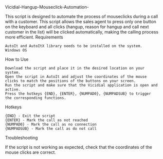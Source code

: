 Vicidial-Hangup-Mouseclick-Automation-


This script is designed to automate the process of mouseclicks during a call with a customer. This script allows the sales agent to press only one button on the keyboard and all clicks (hangup, reason for hangup and call next customer in the list) will be clicked automatically, making the calling process more efficient.
Requirements

    AutoIt and AutoItX library needs to be installed on the system.
    Windows OS

How to Use

    Download the script and place it in the desired location on your system.
    Open the script in AutoIt and adjust the coordinates of the mouse clicks to match the positions of the buttons on your screen.
    Run the script and make sure that the Vicidial application is open and active.
    Press the hotkeys {END}, {ENTER}, {NUMPAD0}, {NUMPADSUB} to trigger the corresponding functions.

Hotkeys

    {END} - Exit the script
    {ENTER} - Mark the call as not reached
    {NUMPAD0} - Mark the call as no connection
    {NUMPADSUB} - Mark the call as do not call

Troubleshooting

If the script is not working as expected, check that the coordinates of the mouse clicks are correct.

